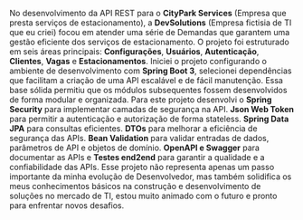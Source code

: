 No desenvolvimento da API REST para o **CityPark Services** (Empresa que presta serviços de estacionamento), a **DevSolutions** (Empresa fictisia de TI que eu criei) focou em atender uma série de Demandas que garantem uma gestão eficiente dos serviços de estacionamento. O projeto foi estruturado em seis áreas principais: **Configurações**, **Usuários**, **Autenticação**, **Clientes**, **Vagas** e **Estacionamentos**. Iniciei o projeto configurando o ambiente de desenvolvimento com **Spring Boot 3**, selecionei dependências que facilitam a criação de uma API escalável e de fácil manutenção. Essa base sólida permitiu que os módulos subsequentes fossem desenvolvidos de forma modular e organizada. Para este projeto desenvolvi o **Spring Security** para implementar camadas de segurança na API. **Json Web Token** para permitir a autenticação e autorização de forma stateless. **Spring Data JPA** para consultas eficientes. **DTOs** para melhorar a eficiência de segurança das APIs. **Bean Validation** para validar entradas de dados, parâmetros de API e objetos de domínio. **OpenAPI e Swagger** para documentar as APIs e **Testes end2end** para garantir a qualidade e a confiabilidade das APIs. Esse projeto não representa apenas um passo importante da minha evolução de Desenvolvedor, mas também solidifica os meus conhecimentos básicos na construção e desenvolvimento de soluções no mercado de TI, estou muito animado com o futuro e pronto para enfrentar novos desafios.
